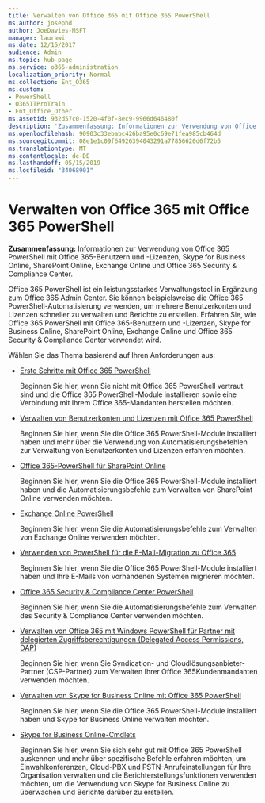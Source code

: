 ```yaml
---
title: Verwalten von Office 365 mit Office 365 PowerShell
ms.author: josephd
author: JoeDavies-MSFT
manager: laurawi
ms.date: 12/15/2017
audience: Admin
ms.topic: hub-page
ms.service: o365-administration
localization_priority: Normal
ms.collection: Ent_O365
ms.custom:
- PowerShell
- O365ITProTrain
- Ent_Office_Other
ms.assetid: 932d57c0-1520-4f0f-8ec9-9966d646480f
description: 'Zusammenfassung: Informationen zur Verwendung von Office 365 PowerShell mit Office 365-Benutzern und -Lizenzen, Skype for Business Online, SharePoint Online, Exchange Online und Office 365 Security & Compliance Center.'
ms.openlocfilehash: 90903c33ebabc426ba95e0c69e71fea985cb464d
ms.sourcegitcommit: 08e1e1c09f64926394043291a77856620d6f72b5
ms.translationtype: MT
ms.contentlocale: de-DE
ms.lasthandoff: 05/15/2019
ms.locfileid: "34068901"
---
```

# <a name="manage-office-365-with-office-365-powershell"></a>Verwalten von Office 365 mit Office 365 PowerShell

 **Zusammenfassung:** Informationen zur Verwendung von Office 365 PowerShell mit Office 365-Benutzern und -Lizenzen, Skype for Business Online, SharePoint Online, Exchange Online und Office 365 Security & Compliance Center.
  
Office 365 PowerShell ist ein leistungsstarkes Verwaltungstool in Ergänzung zum Office 365 Admin Center. Sie können beispielsweise die Office 365 PowerShell-Automatisierung verwenden, um mehrere Benutzerkonten und Lizenzen schneller zu verwalten und Berichte zu erstellen. Erfahren Sie, wie Office 365 PowerShell mit Office 365-Benutzern und -Lizenzen, Skype for Business Online, SharePoint Online, Exchange Online und Office 365 Security & Compliance Center verwendet wird.
  
Wählen Sie das Thema basierend auf Ihren Anforderungen aus:
  
- [Erste Schritte mit Office 365 PowerShell](getting-started-with-office-365-powershell.md)

    Beginnen Sie hier, wenn Sie nicht mit Office 365 PowerShell vertraut sind und die Office 365 PowerShell-Module installieren sowie eine Verbindung mit Ihrem Office 365-Mandanten herstellen möchten.

- [Verwalten von Benutzerkonten und Lizenzen mit Office 365 PowerShell](manage-user-accounts-and-licenses-with-office-365-powershell.md)

    Beginnen Sie hier, wenn Sie die Office 365 PowerShell-Module installiert haben und mehr über die Verwendung von Automatisierungsbefehlen zur Verwaltung von Benutzerkonten und Lizenzen erfahren möchten.

- [Office 365-PowerShell für SharePoint Online](https://technet.microsoft.com/library/fp161362.aspx)

    Beginnen Sie hier, wenn Sie die Office 365 PowerShell-Module installiert haben und die Automatisierungsbefehle zum Verwalten von SharePoint Online verwenden möchten.

- [Exchange Online PowerShell](https://docs.microsoft.com/powershell/exchange/exchange-online/exchange-online-powershell)

    Beginnen Sie hier, wenn Sie die Automatisierungsbefehle zum Verwalten von Exchange Online verwenden möchten.

- [Verwenden von PowerShell für die E-Mail-Migration zu Office 365](use-powershell-for-email-migration-to-office-365.md)

    Beginnen Sie hier, wenn Sie die Office 365 PowerShell-Module installiert haben und Ihre E-Mails von vorhandenen Systemen migrieren möchten.

- [Office 365 Security & Compliance Center PowerShell](https://docs.microsoft.com/powershell/exchange/office-365-scc/office-365-scc-powershell)

    Beginnen Sie hier, wenn Sie die Automatisierungsbefehle zum Verwalten des Security & Compliance Center verwenden möchten.

- [Verwalten von Office 365 mit Windows PowerShell für Partner mit delegierten Zugriffsberechtigungen (Delegated Access Permissions, DAP)](manage-office-365-with-windows-powershell-for-delegated-access-permissions-dap-p.md)

    Beginnen Sie hier, wenn Sie Syndication- und Cloudlösungsanbieter-Partner (CSP-Partner) zum Verwalten Ihrer Office 365Kundenmandanten verwenden möchten.

- [Verwalten von Skype for Business Online mit Office 365 PowerShell](manage-skype-for-business-online-with-office-365-powershell.md)

    Beginnen Sie hier, wenn Sie die Office 365 PowerShell-Module installiert haben und Skype for Business Online verwalten möchten.

- [Skype for Business Online-Cmdlets](https://technet.microsoft.com/library/mt228132.aspx)

    Beginnen Sie hier, wenn Sie sich sehr gut mit Office 365 PowerShell auskennen und mehr über spezifische Befehle erfahren möchten, um Einwahlkonferenzen, Cloud-PBX und PSTN-Anrufeinstellungen für Ihre Organisation verwalten und die Berichterstellungsfunktionen verwenden möchten, um die Verwendung von Skype for Business Online zu überwachen und Berichte darüber zu erstellen.
